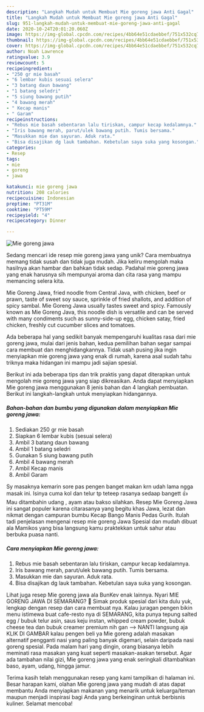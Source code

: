 ```yaml
---
description: "Langkah Mudah untuk Membuat Mie goreng jawa Anti Gagal"
title: "Langkah Mudah untuk Membuat Mie goreng jawa Anti Gagal"
slug: 951-langkah-mudah-untuk-membuat-mie-goreng-jawa-anti-gagal
date: 2020-10-24T20:01:20.060Z
image: https://img-global.cpcdn.com/recipes/4bb64e51cdaebbef/751x532cq70/mie-goreng-jawa-foto-resep-utama.jpg
thumbnail: https://img-global.cpcdn.com/recipes/4bb64e51cdaebbef/751x532cq70/mie-goreng-jawa-foto-resep-utama.jpg
cover: https://img-global.cpcdn.com/recipes/4bb64e51cdaebbef/751x532cq70/mie-goreng-jawa-foto-resep-utama.jpg
author: Noah Lawrence
ratingvalue: 3.9
reviewcount: 5
recipeingredient:
- "250 gr mie basah"
- "6 lembar kubis sesuai selera"
- "3 batang daun bawang"
- "1 batang seledri"
- "5 siung bawang putih"
- "4 bawang merah"
- " Kecap manis"
- " Garam"
recipeinstructions:
- "Rebus mie basah sebentaran lalu tiriskan, campur kecap kedalamnya."
- "Iris bawang merah, parut/ulek bawang putih. Tumis bersama."
- "Masukkan mie dan sayuran. Aduk rata."
- "Bisa disajikan dg lauk tambahan. Kebetulan saya suka yang kosongan."
categories:
- Resep
tags:
- mie
- goreng
- jawa

katakunci: mie goreng jawa 
nutrition: 208 calories
recipecuisine: Indonesian
preptime: "PT31M"
cooktime: "PT59M"
recipeyield: "4"
recipecategory: Dinner

---
```



![Mie goreng jawa](https://img-global.cpcdn.com/recipes/4bb64e51cdaebbef/751x532cq70/mie-goreng-jawa-foto-resep-utama.jpg)

Sedang mencari ide resep mie goreng jawa yang unik? Cara membuatnya memang tidak susah dan tidak juga mudah. Jika keliru mengolah maka hasilnya akan hambar dan bahkan tidak sedap. Padahal mie goreng jawa yang enak harusnya sih mempunyai aroma dan cita rasa yang mampu memancing selera kita.

Mie Goreng Jawa, fried noodle from Central Java, with chicken, beef or prawn, taste of sweet soy sauce, sprinkle of fried shallots, and addition of spicy sambal. Mie Goreng Jawa usually tastes sweet and spicy. Famously known as Mie Goreng Java, this noodle dish is versatile and can be served with many condiments such as sunny-side-up egg, chicken satay, fried chicken, freshly cut cucumber slices and tomatoes.

Ada beberapa hal yang sedikit banyak mempengaruhi kualitas rasa dari mie goreng jawa, mulai dari jenis bahan, kedua pemilihan bahan segar sampai cara membuat dan menghidangkannya. Tidak usah pusing jika ingin menyiapkan mie goreng jawa yang enak di rumah, karena asal sudah tahu triknya maka hidangan ini mampu jadi sajian spesial.


Berikut ini ada beberapa tips dan trik praktis yang dapat diterapkan untuk mengolah mie goreng jawa yang siap dikreasikan. Anda dapat menyiapkan Mie goreng jawa menggunakan 8 jenis bahan dan 4 langkah pembuatan. Berikut ini langkah-langkah untuk menyiapkan hidangannya.

<!--inarticleads1-->

##### Bahan-bahan dan bumbu yang digunakan dalam menyiapkan Mie goreng jawa:

1. Sediakan 250 gr mie basah
1. Siapkan 6 lembar kubis (sesuai selera)
1. Ambil 3 batang daun bawang
1. Ambil 1 batang seledri
1. Gunakan 5 siung bawang putih
1. Ambil 4 bawang merah
1. Ambil  Kecap manis
1. Ambil  Garam


Sy masaknya kemarin sore pas pengen banget makan krn udah lama ngga masak ini. Isinya cuma kol dan telur tp teteep rasanya sedaap bangett 👍 Mau ditambahin udang , ayam atau bakso silahkan. Resep Mie Goreng Jawa ini sangat populer karena citarasanya yang begitu khas Jawa, lezat dan nikmat dengan campuran bumbu Kecap Bango Manis Pedas Gurih. Itulah tadi penjelasan mengenai resep mie goreng Jawa Spesial dan mudah dibuat ala Mamikos yang bisa langsung kamu praktekkan untuk sahur atau berbuka puasa nanti. 

<!--inarticleads2-->

##### Cara menyiapkan Mie goreng jawa:

1. Rebus mie basah sebentaran lalu tiriskan, campur kecap kedalamnya.
1. Iris bawang merah, parut/ulek bawang putih. Tumis bersama.
1. Masukkan mie dan sayuran. Aduk rata.
1. Bisa disajikan dg lauk tambahan. Kebetulan saya suka yang kosongan.


Lihat juga resep Mie goreng jawa ala BunKev enak lainnya. Nyari MIE GORENG JAWA DI SEMARANG? 🙂 Simak produk spesial dari kita dulu yuk, lengkap dengan resep dan cara membuat nya. Kalau juragan pengen bikin menu istimewa buat cafe-resto nya di SEMARANG, kita punya tepung salted egg / bubuk telur asin, saus keju instan, whipped cream powder, bubuk cheese tea dan bubuk creamer premium nih gan --&gt; NANTI langsung aja KLIK DI GAMBAR kalau pengen beli ya Mie goreng adalah masakan alternatif pengganti nasi yang paling banyak digemari, selain daripada nasi goreng spesial. Pada malam hari yang dingin, orang biasanya lebih meminati rasa masakan yang kuat seperti masakan-asakan tersebut. Agar ada tambahan nilai gizi, Mie goreng jawa yang enak seringkali ditambahkan baso, ayam, udang, hingga jamur. 

Terima kasih telah menggunakan resep yang kami tampilkan di halaman ini. Besar harapan kami, olahan Mie goreng jawa yang mudah di atas dapat membantu Anda menyiapkan makanan yang menarik untuk keluarga/teman maupun menjadi inspirasi bagi Anda yang berkeinginan untuk berbisnis kuliner. Selamat mencoba!
